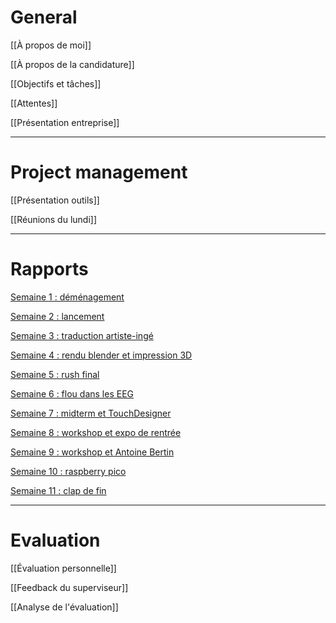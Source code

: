 # General
[[À propos de moi]]

[[À propos de la candidature]]

[[Objectifs et tâches]]

[[Attentes]]

[[Présentation entreprise]]
___
# Project management
[[Présentation outils]]

[[Réunions du lundi]]
___
# Rapports
[Semaine 1 : déménagement](Semaine%201.md)

[Semaine 2 : lancement](Semaine%202.md)

[Semaine 3 : traduction artiste-ingé](Semaine%203.md)

[Semaine 4 : rendu blender et impression 3D](Semaine%204.md)

[Semaine 5 : rush final](Semaine%205.md)

[Semaine 6 : flou dans les EEG](Semaine%206.md)

[Semaine 7 : midterm et TouchDesigner](Semaine%207.md)

[Semaine 8 : workshop et expo de rentrée](Semaine%208.md)

[Semaine 9 : workshop et Antoine Bertin ](Semaine%209.md)

[Semaine 10 : raspberry pico](Semaine%2010.md)

[Semaine 11 : clap de fin](Semaine%2011.md)
___
# Evaluation 
[[Évaluation personnelle]]

[[Feedback du superviseur]]

[[Analyse de l'évaluation]]
